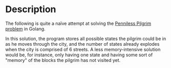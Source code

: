 # Description

The following is quite a naïve attempt at solving the [Penniless Pilgrim problem](https://www.youtube.com/watch?v=6sBB-gRhfjE) in Golang.

In this solution, the program stores all possible states the pilgrim could be in as he moves through the city, and the number of states already explodes when the city is comprised of 6 streets. A less memory-intensive solution would be, for instance, only having one state and having some sort of "memory" of the blocks the pilgrim has not visited yet.